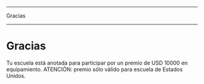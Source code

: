 * * *

Gracias

* * *

# Gracias

Tu escuela está anotada para participar por un premio de USD 10000 en equipamiento. ATENCIÓN: premio sólo válido para escuela de Estados Unidos.